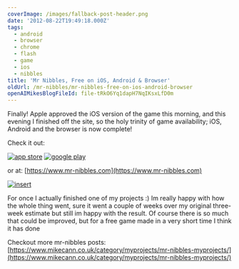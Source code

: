 ```yaml
---
coverImage: /images/fallback-post-header.png
date: '2012-08-22T19:49:18.000Z'
tags:
  - android
  - browser
  - chrome
  - flash
  - game
  - ios
  - nibbles
title: 'Mr Nibbles, Free on iOS, Android & Browser'
oldUrl: /mr-nibbles/mr-nibbles-free-on-ios-android-browser
openAIMikesBlogFileId: file-tRkO6Yq1dapH7NqIKsxLfD0m
---
```


Finally! Apple approved the iOS version of the game this morning, and this evening I finished off the site, so the holy trinity of game availability; iOS, Android and the browser is now complete!

<!-- more -->

Check it out:

[![app store](https://www.mr-nibbles.com/AppStoreBadgeFree.png)](https://itunes.apple.com/gb/app/mr-nibbles/id552109003?mt=8)
[![google play](https://www.mr-nibbles.com/GooglePlayBadge.png)](https://play.google.com/store/apps/details?id=uk.co.mikecann.MrNibbles)

or at: [https://www.mr-nibbles.com](https://www.mr-nibbles.com)

[![](/wp-content/uploads/2012/08/insert.jpg "insert")](https://www.mr-nibbles.com)

For once I actually finished one of my projects :) Im really happy with how the whole thing went, sure it went a couple of weeks over my original three-week estimate but still im happy with the result. Of course there is so much that could be improved, but for a free game made in a very short time I think it has done

Checkout more mr-nibbles posts: [https://www.mikecann.co.uk/category/myprojects/mr-nibbles-myprojects/](https://www.mikecann.co.uk/category/myprojects/mr-nibbles-myprojects/)
